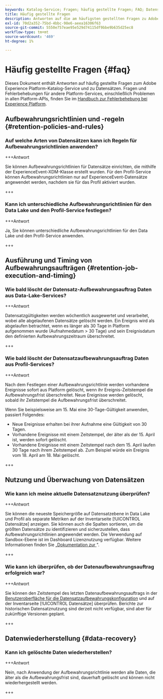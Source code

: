 ```yaml
---
keywords: Katalog-Service; Fragen; häufig gestellte Fragen; FAQ; Datensätze FAQ
title: Häufig gestellte Fragen
description: Antworten auf die am häufigsten gestellten Fragen zu Adobe Experience Platform Catalog Service und Datensätzen.
exl-id: 70d2a352-75bd-4bbc-98e6-aeea16306f63
source-git-commit: 5550e757eae95e529d74115df9bbe9b635d25ec8
workflow-type: tm+mt
source-wordcount: '469'
ht-degree: 1%

---
```


# Häufig gestellte Fragen {#faq}

Dieses Dokument enthält Antworten auf häufig gestellte Fragen zum Adobe Experience Platform-Katalog-Service und zu Datensätzen. Fragen und Fehlerbehebungen für andere Platform-Services, einschließlich Problemen in allen Platform-APIs, finden Sie im [Handbuch zur Fehlerbehebung bei Experience Platform](../landing/troubleshooting.md).

## Aufbewahrungsrichtlinien und -regeln {#retention-policies-and-rules}

### Auf welche Arten von Datensätzen kann ich Regeln für Aufbewahrungsrichtlinien anwenden?

+++Antwort

Sie können Aufbewahrungsrichtlinien für Datensätze einrichten, die mithilfe der ExperienceEvent-XDM-Klasse erstellt wurden. Für den Profil-Service können Aufbewahrungsrichtlinien nur auf ExperienceEvent-Datensätze angewendet werden, nachdem sie für das Profil aktiviert wurden.

+++

### Kann ich unterschiedliche Aufbewahrungsrichtlinien für den Data Lake und den Profil-Service festlegen?

+++Antwort

Ja, Sie können unterschiedliche Aufbewahrungsrichtlinien für den Data Lake und den Profil-Service anwenden.

+++

## Ausführung und Timing von Aufbewahrungsaufträgen {#retention-job-execution-and-timing}

### Wie bald löscht der Datensatz-Aufbewahrungsauftrag Daten aus Data-Lake-Services?

+++Antwort

Datensatzgültigkeiten werden wöchentlich ausgewertet und verarbeitet, wobei alle abgelaufenen Datensätze gelöscht werden. Ein Ereignis wird als abgelaufen betrachtet, wenn es länger als 30 Tage in Platform aufgenommen wurde (Aufnahmedatum > 30 Tage) und sein Ereignisdatum den definierten Aufbewahrungszeitraum überschreitet.

+++

### Wie bald löscht der Datensatzaufbewahrungsauftrag Daten aus Profil-Services?

+++Antwort

Nach dem Festlegen einer Aufbewahrungsrichtlinie werden vorhandene Ereignisse sofort aus Platform gelöscht, wenn ihr Ereignis-Zeitstempel die Aufbewahrungsfrist überschreitet. Neue Ereignisse werden gelöscht, sobald ihr Zeitstempel die Aufbewahrungsfrist überschreitet.

Wenn Sie beispielsweise am 15. Mai eine 30-Tage-Gültigkeit anwenden, passiert Folgendes:

- Neue Ereignisse erhalten bei ihrer Aufnahme eine Gültigkeit von 30 Tagen.
- Vorhandene Ereignisse mit einem Zeitstempel, der älter als der 15. April ist, werden sofort gelöscht.
- Vorhandene Ereignisse mit einem Zeitstempel nach dem 15. April laufen 30 Tage nach ihrem Zeitstempel ab. Zum Beispiel würde ein Ereignis vom 18. April am 18. Mai gelöscht.

+++

## Nutzung und Überwachung von Datensätzen

### Wie kann ich meine aktuelle Datensatznutzung überprüfen?

+++Antwort

Sie können die neueste Speichergröße auf Datensatzebene in Data Lake und Profil als separate Metriken auf der Inventarseite [!UICONTROL Datensätze] anzeigen. Sie können auch die Spalten sortieren, um die größten Datensätze zu identifizieren und sicherzustellen, dass Aufbewahrungsrichtlinien angewendet werden. Die Verwendung auf Sandbox-Ebene ist im Dashboard Lizenznutzung verfügbar. Weitere Informationen finden Sie [ „Dokumentation zur ](../dashboards/guides/license-usage.md)&quot;.

+++

### Wie kann ich überprüfen, ob der Datenaufbewahrungsauftrag erfolgreich war?

+++Antwort

Sie können den Zeitstempel des letzten Datenaufbewahrungsauftrags in der [Benutzeroberfläche für die Datensatzaufbewahrungskonfiguration](./datasets/user-guide.md#data-retention-policy) und auf der Inventarseite [!UICONTROL Datensätze] überprüfen. Berichte zur historischen Datensatznutzung sind derzeit nicht verfügbar, sind aber für zukünftige Versionen geplant.

+++

## Datenwiederherstellung {#data-recovery}

### Kann ich gelöschte Daten wiederherstellen?

+++Antwort

Nein, nach Anwendung der Aufbewahrungsrichtlinie werden alle Daten, die älter als die Aufbewahrungsfrist sind, dauerhaft gelöscht und können nicht wiederhergestellt werden.

+++
